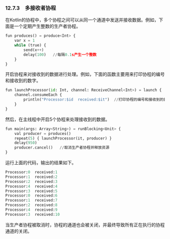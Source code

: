 ### 12.7.3　多接收者协程

在Kotlin的协程中，多个协程之间可以从同一个通道中发送并接收数据。例如，下面是一个定期产生整数的生产者协程。

```python
fun produces() = produce<Int> {
    var x = 1
    while (true) {
        send(x++)
        delay(100)   //每隔0.1s产生一个整数
    }
}
```

开启协程来对接收到的数据进行处理。例如，下面的函数主要用来打印协程的编号和接收到的数字。

```python
fun launchProcessor(id: Int, channel: ReceiveChannel<Int>) = launch {
    channel.consumeEach {
        println("Processor:$id  received:$it")  //打印协程的编号和接收到的数字
    }
}
```

然后，在主线程中开启5个协程来处理接收到的数据。

```python
fun main(args: Array<String>) = runBlocking<Unit> {
    val producer = produces()
    repeat(5) { launchProcessor(it, producer) }
    delay(950)
    producer.cancel()   //取消生产者协程并释放资源
}
```

运行上面的代码，输出的结果如下。

```python
Processor:0  received:1
Processor:1  received:2
Processor:2  received:3
Processor:4  received:4
Processor:3  received:5
Processor:0  received:6
Processor:1  received:7
Processor:2  received:8
Processor:4  received:9
Processor:3  received:10
```

当生产者协程被取消时，协程的通道也会被关闭，并最终导致所有正在执行的协程通道的关闭。


